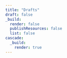 ```yaml
---
title: "Drafts"
draft: false
_build:
  render: false
  publishResources: false
  list: false
cascade:
  _build:
    render: true
---
```

